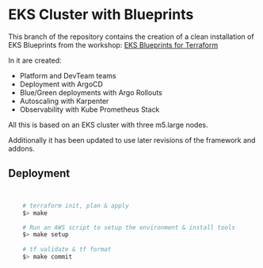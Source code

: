# EKS Cluster with Blueprints

This branch of the repository contains the creation of a clean installation of EKS Blueprints from the workshop:
[EKS Blueprints for Terraform](https://catalog.workshops.aws/eks-blueprints-terraform/en-US)

In it are created:
* Platform and DevTeam teams
* Deployment with ArgoCD
* Blue/Green deployments with Argo Rollouts
* Autoscaling with Karpenter
* Observability with Kube Prometheus Stack

All this is based on an EKS cluster with three m5.large nodes.

Additionally it has been updated to use later revisions of the framework and addons.


## Deployment

```bash


    # terraform init, plan & apply
    $> make 

    # Run an AWS script to setup the environment & install tools
    $> make setup
    
    # tf validate & tf format
    $> make commit

```
